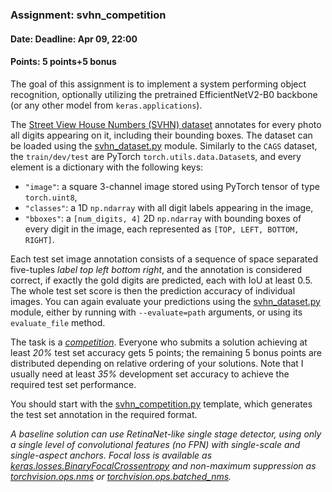 ### Assignment: svhn_competition
#### Date: Deadline: Apr 09, 22:00
#### Points: 5 points+5 bonus

The goal of this assignment is to implement a system performing object
recognition, optionally utilizing the pretrained EfficientNetV2-B0 backbone
(or any other model from `keras.applications`).

The [Street View House Numbers (SVHN) dataset](https://ufal.mff.cuni.cz/~straka/courses/npfl138/2324/demos/svhn_train.html)
annotates for every photo all digits appearing on it, including their bounding
boxes. The dataset can be loaded using the [svhn_dataset.py](https://github.com/ufal/npfl138/tree/master/labs/06/svhn_dataset.py)
module. Similarly to the `CAGS` dataset, the `train/dev/test` are PyTorch
`torch.utils.data.Dataset`s, and every element is a dictionary with the following keys:
- `"image"`: a square 3-channel image stored using PyTorch tensor of type `torch.uint8`,
- `"classes"`: a 1D `np.ndarray`  with all digit labels appearing in the image,
- `"bboxes"`: a `[num_digits, 4]` 2D `np.ndarray` with bounding boxes of every
  digit in the image, each represented as `[TOP, LEFT, BOTTOM, RIGHT]`.

Each test set image annotation consists of a sequence of space separated
five-tuples _label top left bottom right_, and the annotation is considered
correct, if exactly the gold digits are predicted, each with IoU at least 0.5.
The whole test set score is then the prediction accuracy of individual images.
You can again evaluate your predictions using the
[svhn_dataset.py](https://github.com/ufal/npfl138/tree/master/labs/06/svhn_dataset.py)
module, either by running with `--evaluate=path` arguments, or using its
`evaluate_file` method.

The task is a [_competition_](https://ufal.mff.cuni.cz/courses/npfl138/2324-summer#competitions).
Everyone who submits a solution achieving at least _20%_ test set accuracy gets
5 points; the remaining 5 bonus points are distributed depending on relative ordering
of your solutions. Note that I usually need at least _35%_ development set
accuracy to achieve the required test set performance.

You should start with the
[svhn_competition.py](https://github.com/ufal/npfl138/tree/master/labs/06/svhn_competition.py)
template, which generates the test set annotation in the required format.

_A baseline solution can use RetinaNet-like single stage detector,
using only a single level of convolutional features (no FPN)
with single-scale and single-aspect anchors. Focal loss is available
as [keras.losses.BinaryFocalCrossentropy](https://keras.io/api/losses/probabilistic_losses/#binaryfocalcrossentropy-class)
and non-maximum suppression as
[torchvision.ops.nms](https://pytorch.org/vision/main/generated/torchvision.ops.nms.html#nms) or
[torchvision.ops.batched_nms](https://pytorch.org/vision/main/generated/torchvision.ops.batched_nms.html#batched-nms)._
